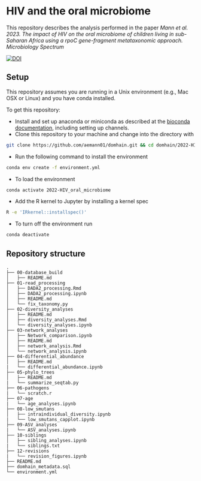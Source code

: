 # HIV and the oral microbiome

This repository describes the analysis performed in the paper *Mann et al. 2023. The impact of HIV on the oral microbiome of children living in sub-Saharan Africa using a rpoC gene-fragment metataxonomic approach. Microbiology Spectrum*

[![DOI](https://zenodo.org/badge/457036815.svg)](https://zenodo.org/badge/latestdoi/457036815)

## Setup

This repository assumes you are running in a Unix environment (e.g., Mac OSX or Linux) and you have conda installed.

To get this repository:

- Install and set up anaconda or miniconda as described at the [bioconda
  documentation](https://bioconda.github.io/user/install.html), including
  setting up channels.
- Clone this repository to your machine and change into the directory with

```bash
git clone https://github.com/aemann01/domhain.git && cd domhain/2022-HIV_oral_microbiome
```

- Run the following command to install the environment

```bash
conda env create -f environment.yml
```

- To load the environment

```bash
conda activate 2022-HIV_oral_microbiome
```

- Add the R kernel to Jupyter by installing a kernel spec

```bash
R -e 'IRkernel::installspec()'
```

- To turn off the environment run

```bash
conda deactivate
```

## Repository structure

```
.
├── 00-database_build
│   ├── README.md
├── 01-read_processing
│   ├── DADA2_processing.Rmd
│   ├── DADA2_processing.ipynb
│   ├── README.md
│   └── fix_taxonomy.py
├── 02-diversity_analyses
│   ├── README.md
│   ├── diversity_analyses.Rmd
│   └── diversity_analyses.ipynb
├── 03-network_analyses
│   ├── Network_comparison.ipynb
│   ├── README.md
│   ├── network_analysis.Rmd
│   └── network_analysis.ipynb
├── 04-differential_abundance
│   ├── README.md
|   └── differential_abundance.ipynb
├── 05-phylo_trees
│   ├── README.md
|   └── summarize_seqtab.py
├── 06-pathogens
|   └── scratch.r
├── 07-age
|   └── age_analyses.ipynb
├── 08-low_smutans
│   ├── intraindividual_diversity.ipynb
|   └── low_smutans_capplot.ipynb
├── 09-ASV_analyses
|   └── ASV_analyses.ipynb
├── 10-siblings
│   ├── sibling_analyses.ipynb
|   └── siblings.txt
├── 12-revisions
|   └── revision_figures.ipynb
├── README.md
├── domhain_metadata.sql
└── environment.yml
```
